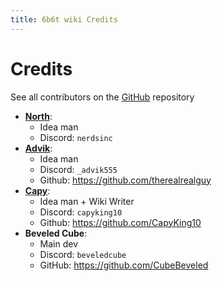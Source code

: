 ```yaml
---
title: 6b6t wiki Credits
---
```


# Credits
See all contributors on the [GitHub](https://github.com/therealrealguy/6b6twiki/) repository

* **[North](../../docs/Users/North.md)**:
  * Idea man
  * Discord: `nerdsinc`
* **[Advik](../../docs/Users/advik555.md)**:
  * Idea man
  * Discord: `_advik555`
  * Github: https://github.com/therealrealguy
* **[Capy](../../docs/Users/capy.md)**:
  * Idea man + Wiki Writer
  * Discord: `capyking10`
  * Github: https://github.com/CapyKing10
* **Beveled Cube**:
  * Main dev
  * Discord: `beveledcube`
  * GitHub: https://github.com/CubeBeveled